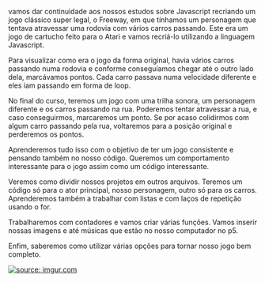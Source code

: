 <p>  vamos dar continuidade aos nossos estudos sobre Javascript recriando um jogo clássico super legal, o Freeway, em que tínhamos um personagem que tentava atravessar uma rodovia com vários carros passando. Este era um jogo de cartucho feito para o Atari e vamos recriá-lo utilizando a linguagem Javascript.

Para visualizar como era o jogo da forma original, havia vários carros passando numa rodovia e conforme conseguíamos chegar até o outro lado dela, marcávamos pontos. Cada carro passava numa velocidade diferente e eles iam passando em forma de loop.

No final do curso, teremos um jogo com uma trilha sonora, um personagem diferente e os carros passando na rua. Poderemos tentar atravessar a rua, e caso conseguirmos, marcaremos um ponto. Se por acaso colidirmos com algum carro passando pela rua, voltaremos para a posição original e perderemos os pontos.

Aprenderemos tudo isso com o objetivo de ter um jogo consistente e pensando também no nosso código. Queremos um comportamento interessante para o jogo assim como um código interessante.

Veremos como dividir nossos projetos em outros arquivos. Teremos um código só para o ator principal, nosso personagem, outro só para os carros. Aprenderemos também a trabalhar com listas e com laços de repetição usando o for.

Trabalharemos com contadores e vamos criar várias funções. Vamos inserir nossas imagens e até músicas que estão no nosso computador no p5.

Enfim, saberemos como utilizar várias opções para tornar nosso jogo bem completo. </p>
  
 <a href="https://imgur.com/a/Ga5l4AV"><img src="https://imgur.com/a/Ga5l4AV" title="source: imgur.com" /></a>